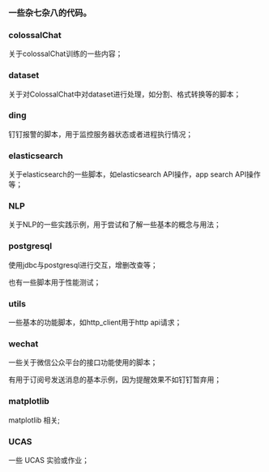 ### 一些杂七杂八的代码。

### colossalChat

关于colossalChat训练的一些内容；

### dataset

关于对ColossalChat中对dataset进行处理，如分割、格式转换等的脚本；

### ding

钉钉报警的脚本，用于监控服务器状态或者进程执行情况；

### elasticsearch

关于elasticsearch的一些脚本，如elasticsearch API操作，app search API操作等；

### NLP

关于NLP的一些实践示例，用于尝试和了解一些基本的概念与用法；

### postgresql

使用jdbc与postgresql进行交互，增删改查等；

也有一些脚本用于性能测试；

### utils

一些基本的功能脚本，如http_client用于http api请求；

### wechat

一些关于微信公众平台的接口功能使用的脚本；

有用于订阅号发送消息的基本示例，因为提醒效果不如钉钉暂弃用；


### matplotlib

matplotlib 相关;


### UCAS

一些 UCAS 实验或作业；
